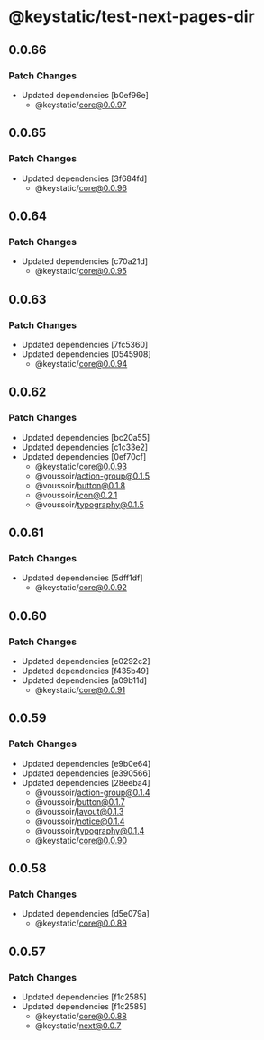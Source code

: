 # @keystatic/test-next-pages-dir

## 0.0.66

### Patch Changes

- Updated dependencies [b0ef96e]
  - @keystatic/core@0.0.97

## 0.0.65

### Patch Changes

- Updated dependencies [3f684fd]
  - @keystatic/core@0.0.96

## 0.0.64

### Patch Changes

- Updated dependencies [c70a21d]
  - @keystatic/core@0.0.95

## 0.0.63

### Patch Changes

- Updated dependencies [7fc5360]
- Updated dependencies [0545908]
  - @keystatic/core@0.0.94

## 0.0.62

### Patch Changes

- Updated dependencies [bc20a55]
- Updated dependencies [c1c33e2]
- Updated dependencies [0ef70cf]
  - @keystatic/core@0.0.93
  - @voussoir/action-group@0.1.5
  - @voussoir/button@0.1.8
  - @voussoir/icon@0.2.1
  - @voussoir/typography@0.1.5

## 0.0.61

### Patch Changes

- Updated dependencies [5dff1df]
  - @keystatic/core@0.0.92

## 0.0.60

### Patch Changes

- Updated dependencies [e0292c2]
- Updated dependencies [f435b49]
- Updated dependencies [a09b11d]
  - @keystatic/core@0.0.91

## 0.0.59

### Patch Changes

- Updated dependencies [e9b0e64]
- Updated dependencies [e390566]
- Updated dependencies [28eeba4]
  - @voussoir/action-group@0.1.4
  - @voussoir/button@0.1.7
  - @voussoir/layout@0.1.3
  - @voussoir/notice@0.1.4
  - @voussoir/typography@0.1.4
  - @keystatic/core@0.0.90

## 0.0.58

### Patch Changes

- Updated dependencies [d5e079a]
  - @keystatic/core@0.0.89

## 0.0.57

### Patch Changes

- Updated dependencies [f1c2585]
- Updated dependencies [f1c2585]
  - @keystatic/core@0.0.88
  - @keystatic/next@0.0.7
